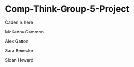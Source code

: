 # Comp-Think-Group-5-Project
Caden is here


McKenna Gammon

Alex Gatton


Sara Benecke

Sloan Howard
